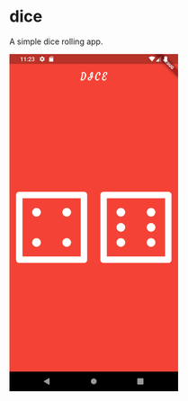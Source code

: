 # dice

A simple dice rolling app.

<img src="https://raw.githubusercontent.com/shahrohan05/FlutterDemos/master/dice/images/state_1.png" width="300" title="App Screenshot">
